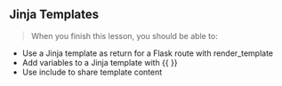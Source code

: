 ## Jinja Templates

> When you finish this lesson, you should be able to:

* Use a Jinja template as return for a Flask route with render_template
* Add variables to a Jinja template with {{ }}
* Use include to share template content